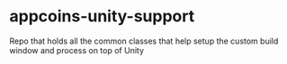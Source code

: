 # appcoins-unity-support
Repo that holds all the common classes that help setup the custom build window and process on top of Unity
